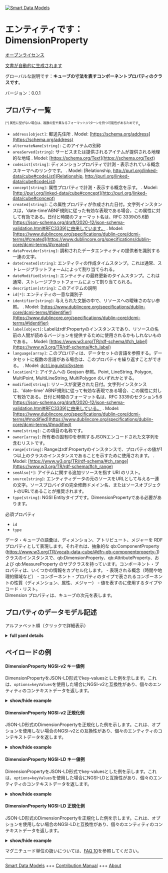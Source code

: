 <!-- 10-Header -->  
[![Smart Data Models](https://smartdatamodels.org/wp-content/uploads/2022/01/SmartDataModels_logo.png "Logo")](https://smartdatamodels.org)  
エンティティです：DimensionProperty  
==========================<!-- /10-Header -->  
<!-- 15-License -->  
[オープンライセンス](https://github.com/smart-data-models//dataModel.STAT-DCAT-AP/blob/master/DimensionProperty/LICENSE.md)  
[文書が自動的に生成されます](https://docs.google.com/presentation/d/e/2PACX-1vTs-Ng5dIAwkg91oTTUdt8ua7woBXhPnwavZ0FxgR8BsAI_Ek3C5q97Nd94HS8KhP-r_quD4H0fgyt3/pub?start=false&loop=false&delayms=3000#slide=id.gb715ace035_0_60)  
<!-- /15-License -->  
<!-- 20-Description -->  
グローバルな説明です：**キューブの寸法を表すコンポーネントプロパティのクラスです**。  
バージョン：0.0.1  
<!-- /20-Description -->  
<!-- 30-PropertiesList -->  

## プロパティ一覧  

<sup><sub>[*] 属性に型がない場合は、複数の型や異なるフォーマット/パターンを持つ可能性があるためです</sub></sup>。  
- `address[object]`: 郵送先住所  . Model: [https://schema.org/address](https://schema.org/address)- `alternateName[string]`: このアイテムの別称  - `areaServed[string]`: サービスまたは提供されるアイテムが提供される地理的な地域  . Model: [https://schema.org/Text](https://schema.org/Text)- `codeList[string]`: ディメンションプロパティで計測・表示されている概念スキーマへのリンクです。  . Model: [Relationship, http://purl.org/linked-data/cube#codeList](Relationship, http://purl.org/linked-data/cube#codeList)- `concept[string]`: 属性プロパティで計測・表示する概念を示す。  . Model: [http://purl.org/linked-data/cube#concept](http://purl.org/linked-data/cube#concept)- `created[string]`: この属性プロパティが作成された日付。文字列インスタンスは，'date-time'ABNF規則に従った有効な表現である場合，この属性に対して有効である。日付と時間のフォーマット名は、RFC 3339の5.6節[https://json-schema.org/draft/2020-12/json-schema-validation.html#RFC3339]に由来しています。  . Model: [https://www.dublincore.org/specifications/dublin-core/dcmi-terms/#created](https://www.dublincore.org/specifications/dublin-core/dcmi-terms/#created)- `dataProvider[string]`: 調和されたデータエンティティの提供者を識別する一連の文字。  - `dateCreated[string]`: エンティティの作成タイムスタンプ。これは通常、ストレージプラットフォームによって割り当てられる。  - `dateModified[string]`: エンティティの最終更新のタイムスタンプ。これは通常、ストレージプラットフォームによって割り当てられる。  - `description[string]`: このアイテムの説明  - `id[*]`: エンティティの一意な識別子  - `identifier[string]`: 与えられた文脈の中で、リソースへの曖昧さのない参照。  . Model: [https://www.dublincore.org/specifications/dublin-core/dcmi-terms/#identifier](https://www.dublincore.org/specifications/dublin-core/dcmi-terms/#identifier)- `label[object]`: Labelはrdf:Propertyのインスタンスであり、リソースの名前の人間が読めるバージョンを提供するために使用されるかもしれないものである。  . Model: [https://www.w3.org/TR/rdf-schema/#ch_label](https://www.w3.org/TR/rdf-schema/#ch_label)- `language[array]`: このプロパティは、データセットの言語を参照する。データセットに複数の言語がある場合は、このプロパティを繰り返すことができる。  . Model: [dct:LinguisticSystem](dct:LinguisticSystem)- `location[*]`: アイテムへの Geojson 参照。Point, LineString, Polygon, MultiPoint, MultiLineString, MultiPolygon のいずれかとする。  - `modified[string]`: リソースが変更された日付。文字列インスタンスは、'date-time' ABNF規則に従って有効な表現である場合、この属性に対して有効である。日付と時間のフォーマット名は、RFC 3339のセクション5.6 [https://json-schema.org/draft/2020-12/json-schema-validation.html#RFC3339]に由来している。  . Model: [https://www.dublincore.org/specifications/dublin-core/dcmi-terms/#modified](https://www.dublincore.org/specifications/dublin-core/dcmi-terms/#modified)- `name[string]`: この項目の名称です。  - `owner[array]`: 所有者の固有IDを参照するJSONエンコードされた文字列を含むリストです。  - `range[string]`: Rangeはrdf:Propertyのインスタンスで、プロパティの値が1つ以上のクラスのインスタンスであることを示すために使用されます。  . Model: [https://www.w3.org/TR/rdf-schema/#ch_range](https://www.w3.org/TR/rdf-schema/#ch_range)- `seeAlso[*]`: アイテムに関する追加リソースを指す URI のリスト。  - `source[string]`: エンティティデータの元のソースをURLとして与える一連の文字。ソースプロバイダの完全修飾ドメイン名、またはソースオブジェクトのURLであることが推奨されます。  - `type[string]`: NGSI Entityタイプです。DimensionPropertyである必要があります。  <!-- /30-PropertiesList -->  
<!-- 35-RequiredProperties -->  
必須プロパティ  
- `id`  - `type`  <!-- /35-RequiredProperties -->  
<!-- 40-RequiredProperties -->  
データ・キューブの語彙は、ディメンション、アトリビュート、メジャーを RDF プロパティとして表現します。それぞれは、抽象的な qb:ComponentProperty (https://www.w3.org/TR/vocab-data-cube/#dfn-qb-componentproperty-1) クラスのインスタンスで、qb:DimensionProperty、qb:AttributeProperty、および qb:MeasureProperty のサブクラスを持っています。コンポーネント・プロパティは、いくつかの情報をカプセル化します。 - 表現される概念（時間や地理的領域など） - コンポーネント・プロパティのタイプで表されるコンポーネントの性質（ディメンション、属性、メジャー） - 値を表すのに使用するタイプやコード・リスト。  
Dimension プロパティは、キューブの次元を表します。  
<!-- /40-RequiredProperties -->  
<!-- 50-DataModelHeader -->  
## プロパティのデータモデル記述  
アルファベット順（クリックで詳細表示）  
<!-- /50-DataModelHeader -->  
<!-- 60-ModelYaml -->  
<details><summary><strong>full yaml details</strong></summary>    
```yaml  
DimensionProperty:    
  description: The class of component properties which represent the dimensions of the cube.    
  properties:    
    address:    
      description: The mailing address    
      properties:    
        addressCountry:    
          description: 'Property. The country. For example, Spain. Model:''https://schema.org/addressCountry'''    
          type: string    
        addressLocality:    
          description: 'Property. The locality in which the street address is, and which is in the region. Model:''https://schema.org/addressLocality'''    
          type: string    
        addressRegion:    
          description: 'Property. The region in which the locality is, and which is in the country. Model:''https://schema.org/addressRegion'''    
          type: string    
        district:    
          description: 'A district is a type of administrative division that, in some countries, is managed by the local government.'    
          type: string    
        postOfficeBoxNumber:    
          description: 'Property. The post office box number for PO box addresses. For example, 03578. Model:''https://schema.org/postOfficeBoxNumber'''    
          type: string    
        postalCode:    
          description: 'Property. The postal code. For example, 24004. Model:''https://schema.org/https://schema.org/postalCode'''    
          type: string    
        streetAddress:    
          description: 'Property. The street address. Model:''https://schema.org/streetAddress'''    
          type: string    
        streetNr:    
          description: Number identifying a specific property on a public street.    
          type: string    
      type: object    
      x-ngsi:    
        model: https://schema.org/address    
        type: Property    
    alternateName:    
      description: An alternative name for this item    
      type: string    
      x-ngsi:    
        type: Property    
    areaServed:    
      description: The geographic area where a service or offered item is provided    
      type: string    
      x-ngsi:    
        model: https://schema.org/Text    
        type: Property    
    codeList:    
      description: "Relationship. Model:'http://purl.org/linked-data/cube#codeList'. Links to the Concept Schema which is being measured or indicated by the Dimension Property."    
      type: string    
      x-ngsi:    
        model: "http://purl.org/linked-data/cube#codeList"    
        type: Relationship    
    concept:    
      description: "Relationship. Model:'http://purl.org/linked-data/cube#concept'. Gives the concept which is being measured or indicated by the Attribute Property."    
      type: string    
      x-ngsi:    
        model: "http://purl.org/linked-data/cube#concept"    
        type: Relationship    
    created:    
      description: "Property. Model:'https://www.dublincore.org/specifications/dublin-core/dcmi-terms/#created'. Date of creation of this attribute property. A string instance is valid against this attribute if it is a valid representation according to the 'date-time' ABNF rule. Date and time format names are derived from RFC 3339, section 5.6 [https://json-schema.org/draft/2020-12/json-schema-validation.html#RFC3339]."    
      format: date-time    
      type: string    
      x-ngsi:    
        model: "https://www.dublincore.org/specifications/dublin-core/dcmi-terms/#created"    
        type: Property    
    dataProvider:    
      description: A sequence of characters identifying the provider of the harmonised data entity.    
      type: string    
      x-ngsi:    
        type: Property    
    dateCreated:    
      description: Entity creation timestamp. This will usually be allocated by the storage platform.    
      format: date-time    
      type: string    
      x-ngsi:    
        type: Property    
    dateModified:    
      description: Timestamp of the last modification of the entity. This will usually be allocated by the storage platform.    
      format: date-time    
      type: string    
      x-ngsi:    
        type: Property    
    description:    
      description: A description of this item    
      type: string    
      x-ngsi:    
        type: Property    
    id:    
      anyOf: &dimensionproperty_-_properties_-_owner_-_items_-_anyof    
        - description: Property. Identifier format of any NGSI entity    
          maxLength: 256    
          minLength: 1    
          pattern: ^[\w\-\.\{\}\$\+\*\[\]`|~^@!,:\\]+$    
          type: string    
        - description: Property. Identifier format of any NGSI entity    
          format: uri    
          type: string    
      description: Unique identifier of the entity    
      x-ngsi:    
        type: Property    
    identifier:    
      description: "Property. Model:'https://www.dublincore.org/specifications/dublin-core/dcmi-terms/#identifier'. An unambiguous reference to the resource within a given context."    
      type: string    
      x-ngsi:    
        model: "https://www.dublincore.org/specifications/dublin-core/dcmi-terms/#identifier"    
        type: Property    
    label:    
      description: "Property. Model:'https://www.w3.org/TR/rdf-schema/#ch_label'. Label is an instance of rdf:Property that may be used to provide a human-readable version of a resource's name."    
      properties:    
        de:    
          description: Property. Label in German language    
          type: string    
        en:    
          description: Property. Label in English    
          type: string    
        es:    
          description: Property. Label in Spanish    
          type: string    
        fr:    
          description: 'Property. Label in French '    
          type: string    
        it:    
          description: Property. Label in Italian    
          type: string    
        jp:    
          description: Property. Label in Japanese    
          type: string    
        zh:    
          description: Property. Label in Chinese    
          type: string    
      type: object    
      x-ngsi:    
        model: "https://www.w3.org/TR/rdf-schema/#ch_label"    
        type: Property    
    language:    
      description: 'Property. Model:''dct:LinguisticSystem''. This property refers to a language of the Dataset. This property can be repeated if there are multiple languages in the Dataset.'    
      items:    
        description: Property. Each one of the languages    
        type: string    
      type: array    
      x-ngsi:    
        model: dct:LinguisticSystem    
        type: Property    
    location:    
      description: 'Geojson reference to the item. It can be Point, LineString, Polygon, MultiPoint, MultiLineString or MultiPolygon'    
      oneOf:    
        - description: GeoProperty. Geojson reference to the item. Point    
          properties:    
            bbox:    
              items:    
                type: number    
              minItems: 4    
              type: array    
            coordinates:    
              items:    
                type: number    
              minItems: 2    
              type: array    
            type:    
              enum:    
                - Point    
              type: string    
          required:    
            - type    
            - coordinates    
          title: GeoJSON Point    
          type: object    
        - description: GeoProperty. Geojson reference to the item. LineString    
          properties:    
            bbox:    
              items:    
                type: number    
              minItems: 4    
              type: array    
            coordinates:    
              items:    
                items:    
                  type: number    
                minItems: 2    
                type: array    
              minItems: 2    
              type: array    
            type:    
              enum:    
                - LineString    
              type: string    
          required:    
            - type    
            - coordinates    
          title: GeoJSON LineString    
          type: object    
        - description: GeoProperty. Geojson reference to the item. Polygon    
          properties:    
            bbox:    
              items:    
                type: number    
              minItems: 4    
              type: array    
            coordinates:    
              items:    
                items:    
                  items:    
                    type: number    
                  minItems: 2    
                  type: array    
                minItems: 4    
                type: array    
              type: array    
            type:    
              enum:    
                - Polygon    
              type: string    
          required:    
            - type    
            - coordinates    
          title: GeoJSON Polygon    
          type: object    
        - description: GeoProperty. Geojson reference to the item. MultiPoint    
          properties:    
            bbox:    
              items:    
                type: number    
              minItems: 4    
              type: array    
            coordinates:    
              items:    
                items:    
                  type: number    
                minItems: 2    
                type: array    
              type: array    
            type:    
              enum:    
                - MultiPoint    
              type: string    
          required:    
            - type    
            - coordinates    
          title: GeoJSON MultiPoint    
          type: object    
        - description: GeoProperty. Geojson reference to the item. MultiLineString    
          properties:    
            bbox:    
              items:    
                type: number    
              minItems: 4    
              type: array    
            coordinates:    
              items:    
                items:    
                  items:    
                    type: number    
                  minItems: 2    
                  type: array    
                minItems: 2    
                type: array    
              type: array    
            type:    
              enum:    
                - MultiLineString    
              type: string    
          required:    
            - type    
            - coordinates    
          title: GeoJSON MultiLineString    
          type: object    
        - description: GeoProperty. Geojson reference to the item. MultiLineString    
          properties:    
            bbox:    
              items:    
                type: number    
              minItems: 4    
              type: array    
            coordinates:    
              items:    
                items:    
                  items:    
                    items:    
                      type: number    
                    minItems: 2    
                    type: array    
                  minItems: 4    
                  type: array    
                type: array    
              type: array    
            type:    
              enum:    
                - MultiPolygon    
              type: string    
          required:    
            - type    
            - coordinates    
          title: GeoJSON MultiPolygon    
          type: object    
      x-ngsi:    
        type: GeoProperty    
    modified:    
      description: "Property. Model:'https://www.dublincore.org/specifications/dublin-core/dcmi-terms/#modified'. Date on which the resource was changed. A string instance is valid against this attribute if it is a valid representation according to the 'date-time' ABNF rule. Date and time format names are derived from RFC 3339, section 5.6 [https://json-schema.org/draft/2020-12/json-schema-validation.html#RFC3339]."    
      format: date-time    
      type: string    
      x-ngsi:    
        model: "https://www.dublincore.org/specifications/dublin-core/dcmi-terms/#modified"    
        type: Property    
    name:    
      description: The name of this item.    
      type: string    
      x-ngsi:    
        type: Property    
    owner:    
      description: A List containing a JSON encoded sequence of characters referencing the unique Ids of the owner(s)    
      items:    
        anyOf: *dimensionproperty_-_properties_-_owner_-_items_-_anyof    
        description: Property. Unique identifier of the entity    
      type: array    
      x-ngsi:    
        type: Property    
    range:    
      description: "Property. Model:'https://www.w3.org/TR/rdf-schema/#ch_range'. Range is an instance of rdf:Property that is used to state that the values of a property are instances of one or more classes."    
      type: string    
      x-ngsi:    
        model: "https://www.w3.org/TR/rdf-schema/#ch_range"    
        type: Property    
    seeAlso:    
      description: list of uri pointing to additional resources about the item    
      oneOf:    
        - items:    
            format: uri    
            type: string    
          minItems: 1    
          type: array    
        - format: uri    
          type: string    
      x-ngsi:    
        type: Property    
    source:    
      description: 'A sequence of characters giving the original source of the entity data as a URL. Recommended to be the fully qualified domain name of the source provider, or the URL to the source object.'    
      type: string    
      x-ngsi:    
        type: Property    
    type:    
      description: Property. NGSI Entity type. It has to be DimensionProperty.    
      enum:    
        - DimensionProperty    
      type: string    
      x-ngsi:    
        type: Property    
  required:    
    - id    
    - type    
  type: object    
  x-derived-from: ""    
  x-disclaimer: 'Redistribution and use in source and binary forms, with or without modification, are permitted  provided that the license conditions are met. Copyleft (c) 2022 Contributors to Smart Data Models Program'    
  x-license-url: https://github.com/smart-data-models/dataModel.STAT-DCAT-AP/blob/master/DimensionProperty/LICENSE.md    
  x-model-schema: https://github.com/smart-data-models/dataModel.STAT-DCAT-AP/tree/master/DimensionPropertySTAT-DCAT-AP/schema.json    
  x-model-tags: INTERSTAT    
  x-version: 0.0.1    
```  
</details>    
<!-- /60-ModelYaml -->  
<!-- 70-MiddleNotes -->  
<!-- /70-MiddleNotes -->  
<!-- 80-Examples -->  
## ペイロードの例  
#### DimensionProperty NGSI-v2 キー値例  
DimensionPropertyをJSON-LD形式でkey-valuesとした例を示します。これは、`options=keyValues`を使用した場合にNGSI-v2と互換性があり、個々のエンティティのコンテキストデータを返します。  
<details><summary><strong>show/hide example</strong></summary>    
```json  
{  
  "id": "urn:ngsi-ld:DimensionProperty:d3002",  
  "type": "DimensionProperty",  
  "language": [  
    "en",  
    "fr"  
  ],  
  "label": {  
    "en": "SDMX dimension ADJUSTMENT",  
    "fr": "Dimension SDMX ADJUSTMENT"  
  },  
  "codeList": "urn:ngsi-ld:ConceptSchema:ajustementsSaisonnier",  
  "concept": "urn:ngsi-ld:Concept:adjustment",  
  "created": "2022-01-15T07:00:00+00:00",  
  "identifier": "d3002",  
  "modified": "2022-01-15T07:30:00+00:00",  
  "range": "http://bauhaus/codes/AjustementSaisonnier",  
}  
```  
</details>  
#### DimensionProperty NGSI-v2 正規化例  
JSON-LD形式のDimensionPropertyを正規化した例を示します。これは、オプションを使用しない場合のNGSI-v2との互換性があり、個々のエンティティのコンテキストデータを返します。  
<details><summary><strong>show/hide example</strong></summary>    
```json  
{  
  "id": "urn:ngsi-ld:DimensionProperty:d3002",  
  "type": "DimensionProperty",  
  "language": {  
    "type": "array",  
    "value": [  
      "en",  
      "fr"  
    ]  
  },  
  "label": {  
    "type": "StructuredValue",  
    "value": {  
      "en": "SDMX dimension ADJUSTMENT",  
      "fr": "Dimension SDMX ADJUSTMENT"  
    }  
  },  
  "codeList": {  
    "type": "URI",  
    "object": "urn:ngsi-ld:ConceptSchema:ajustementsSaisonnier"  
  },  
  "concept": {  
    "type": "URI",  
    "value": "urn:ngsi-ld:Concept:adjustment"  
  },  
  "created": {  
    "type": "Date-Time",  
    "value": "2022-01-15T07:00:00+00:00"  
  },  
  "identifier": {  
    "type": "Text",  
    "value": "d3002"  
  },  
  "modified": {  
    "type": "Date-Time",  
    "value": "2022-01-15T07:30:00+00:00"  
  },  
  "range": {  
    "type": "Text",  
    "value": "http://bauhaus/codes/AjustementSaisonnier"  
  }  
}  
```  
</details>  
#### DimensionProperty NGSI-LD キー値例  
DimensionPropertyをJSON-LD形式でkey-valuesとした例を示します。これは、`options=keyValues`を使用した場合にNGSI-LDと互換性があり、個々のエンティティのコンテキストデータを返します。  
<details><summary><strong>show/hide example</strong></summary>    
```json  
{  
  "id": "urn:ngsi-ld:DimensionProperty:d3002",  
  "type": "DimensionProperty",  
  "language": [  
    "en",  
    "fr"  
  ],  
  "label": {  
    "en": "SDMX dimension ADJUSTMENT",  
    "fr": "Dimension SDMX ADJUSTMENT"  
  },  
  "codeList": "urn:ngsi-ld:ConceptSchema:ajustementsSaisonnier",  
  "concept": "urn:ngsi-ld:Concept:adjustment",  
  "created": "2022-01-15T07:00:00+00:00",  
  "identifier": "d3002",  
  "modified": "2022-01-15T07:30:00+00:00",  
  "range": "http://bauhaus/codes/AjustementSaisonnier",  
  "@context": [  
    "https://smart-data-models.github.io/dataModel.STAT-DCAT-AP/context.jsonld",  
    "https://uri.etsi.org/ngsi-ld/v1/ngsi-ld-core-context.jsonld"  
  ]  
}  
```  
</details>  
#### DimensionProperty NGSI-LD 正規化例  
JSON-LD形式のDimensionPropertyを正規化した例を示します。これは、オプションを使用しない場合のNGSI-LDと互換性があり、個々のエンティティのコンテキストデータを返します。  
<details><summary><strong>show/hide example</strong></summary>    
```json  
{  
  "id": "urn:ngsi-ld:DimensionProperty:d3002",  
  "type": "DimensionProperty",  
  "language": {  
    "type": "Property",  
    "value": [  
      "en",  
      "fr"  
    ]  
  },  
  "label": {  
    "type": "Property",  
    "value": {  
      "en": "SDMX dimension ADJUSTMENT",  
      "fr": "Dimension SDMX ADJUSTMENT"  
    }  
  },  
  "codeList": {  
    "type": "Relationship",  
    "object": "urn:ngsi-ld:ConceptSchema:ajustementsSaisonnier"  
  },  
  "concept": {  
    "type": "Relationship",  
    "value": "urn:ngsi-ld:Concept:adjustment"  
  },  
  "created": {  
    "type": "Property",  
    "value": "2022-01-15T07:00:00+00:00"  
  },  
  "identifier": {  
    "type": "Property",  
    "value": "d3002"  
  },  
  "modified": {  
    "type": "Property",  
    "value": "2022-01-15T07:30:00+00:00"  
  },  
  "range": {  
    "type": "Property",  
    "value": "http://bauhaus/codes/AjustementSaisonnier"  
  },  
  "@context": [  
    "https://smart-data-models.github.io/dataModel.STAT-DCAT-AP/context.jsonld",  
    "https://uri.etsi.org/ngsi-ld/v1/ngsi-ld-core-context.jsonld"  
  ]  
}  
```  
</details><!-- /80-Examples -->  
<!-- 90-FooterNotes -->  
<!-- /90-FooterNotes -->  
<!-- 95-Units -->  
マグニチュード単位の扱いについては、[FAQ 10](https://smartdatamodels.org/index.php/faqs/)を参照してください。  
<!-- /95-Units -->  
<!-- 97-LastFooter -->  
---  
[Smart Data Models](https://smartdatamodels.org) +++ [Contribution Manual](https://bit.ly/contribution_manual) +++ [About](https://bit.ly/Introduction_SDM)<!-- /97-LastFooter -->  
